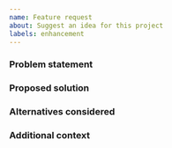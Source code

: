 ```yaml
---
name: Feature request
about: Suggest an idea for this project
labels: enhancement
---
```


### Problem statement

### Proposed solution

### Alternatives considered

### Additional context
